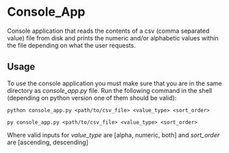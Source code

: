 # Console_App
Console application that reads the contents of a csv (comma separated value) file from disk and prints the numeric and/or alphabetic values within the file depending on what the user requests.

## Usage
To use the console application you must make sure that you are in the same directory as *console_app.py* file. Run the following command in the shell (depending on python version one of them should be valid):

`python console_app.py <path/to/csv_file> <value_type> <sort_order>`

`py console_app.py <path/to/csv_file> <value_type> <sort_order>`

Where valid inputs for *value_type* are [alpha, numeric, both] and *sort_order* are [ascending, descending]